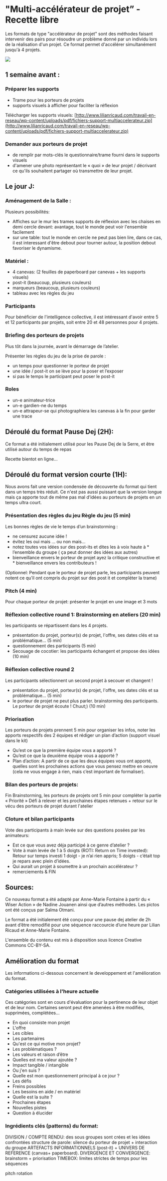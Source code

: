 <!--

---
title: Multi-accélérateur de projet
description: Les formats de type "accélérateur de projet" sont des méthodes faisant intervenir des pairs pour résoudre un problème donné par un individu lors de la réalisation d'un projet. Ce format permet d'accélérer simultanément jusqu'à 4 projets.
image_url: https://raw.githubusercontent.com/lilianricaud/travail-en-reseau/master/multiaccelerateur-visuel.jpg
---

-->

# "Multi-accélérateur de projet” - Recette libre

Les formats de type "accélérateur de projet" sont des méthodes faisant intervenir des pairs pour résoudre un problème donné par un individu lors de la réalisation d'un projet. Ce format permet d'accélérer simultanément jusqu'à 4 projets.

![](http://www.lilianricaud.com/travail-en-reseau/wp-content/uploads/2015/09/multiaccelerateur-30juin152.jpg)

## 1 semaine avant : 

### Préparer les supports
* Trame pour les porteurs de projets
* supports visuels à afficher pour faciliter la réflexion

Télécharger les supports visuels: 
[http://www.lilianricaud.com/travail-en-reseau/wp-content/uploads/pdf/fichiers-support-multiaccelerateur.zip](http://www.lilianricaud.com/travail-en-reseau/wp-content/uploads/pdf/fichiers-support-multiaccelerateur.zip)

### Demander aux porteurs de projet 
* de remplir par mots-clés le questionnaire/trame fourni dans le supports visuels
* d'amener une photo représentant le « quoi » de leur projet / décrivant ce qu'ils souhaitent partager où transmettre de leur projet.

## Le jour J: 
### Aménagement de la Salle : 
Plusieurs possibilités:
* Affiches sur le mur les trames supports de réflexion avec les chaises en demi cercle devant: avantage, tout le monde peut voir l'ensemble facilement
* sur une table: tout le monde en cercle ne peut pas bien lire, dans ce cas, il est interessant d'être debout pour tourner autour, la position debout favoriser le dynamisme.

### Matériel : 
* 4 canevas: (2 feuilles de paperboard par canevas + les supports visuels)
* post-it (beaucoup, plusieurs couleurs) 
* marqueurs (beaucoup, plusieurs couleurs) 
* tableau avec les règles du jeu

### Participants
Pour bénéficier de l'intelligence collective, il est intéressant d'avoir entre 5 et 12 participants par projets, soit entre 20 et 48 personnes pour 4 projets.

### Briefing des porteurs de projets 
Plus tôt dans la journée, avant le démarrage de l’atelier.

Présenter les règles du jeu de la prise de parole : 
* un temps pour questionner le porteur de projet
* une idée / post-it on se lève pour la poser et l’exposer 
* si pas le temps le participant peut poser le post-it

### Roles
* un-e animateur-trice
* un-e gardien-ne du temps
* un-e attrapeur-se qui photographiera les canevas à la fin pour garder une trace

## Déroulé du format Pause Dej (2H):
Ce format a été initialement utilisé pour les Pause Dej de la Serre, et être utilisé autour du temps de repas

Recette bientot en ligne...

## Déroulé du format version courte (1H):

Nous avons fait une version condensée de découverte du format qui tient dans un temps très réduit. Ce n'est pas aussi puissant que la version longue mais ça apporte tout de même pas mal d’idées au porteurs de projets en un temps ultra court.

### Présentation des règles du jeu Règle du jeu (5 min)

Les bonnes règles de vie le temps d’un brainstorming : 
* ne censurez aucune idée ! 
* évitez les oui mais … ou non mais…
* notez toutes vos idées sur des post-its et dites les à voix haute à * l’ensemble du groupe ( ça peut donner des idées aux autres)
* bienveillance envers le porteur de projet ayez la critique constructive et * bienveillance envers les contributeurs ! 

(Optionnel: Pendant que le porteur de projet parle, les participants peuvent notent ce qu’il ont compris du projet sur des post it et compléter la trame)

### Pitch (4 min)
Pour chaque porteur de projet: présenter le projet en une image et 3 mots

### Réflexion collective round 1: Brainstorming en ateliers (20 min)
les participants se répartissent dans les 4 projets.
* présentation du projet, porteur(s) de projet, l'offre, ses dates clés et sa problématique… (5 min)
* questionnement des participants (5 min)
* Secouage de cocotier: les participants échangent et propose des idées (10 min)

### Réflexion collective round 2
Les participants sélectionnent un second projet à secouer et changent !
* présentation du projet, porteur(s) de projet, l'offre, ses dates clés et sa problématique… (5 min)
* le porteur de projet ne peut plus parler. brainstorming des participants. Le porteur de projet écoute ! Chuut;) (10 min)

### Priorisation
Les porteurs de projets prennent 5 min pour organiser les infos, noter les apports respectifs des 2 équipes et rédiger un plan d’action (support visuel dans le kit)

* Qu’est ce que la première équipe vous a apporté ?
* Qu’est ce que la deuxième équipe vous a apporté ?
* Plan d’action: A partir de ce que les deux équipes vous ont apporté, quelles sont les prochaines actions que vous pensez mettre en oeuvre (cela ne vous engage à rien, mais c’est important de formaliser).

### Bilan des porteurs de projets: 
Fin Brainstorming, les porteurs de projets ont 5 min pour compléter la partie « Priorité » Défi à relever et les prochaines étapes retenues + retour sur le vécu des porteurs de projet durant l'atelier

### Cloture et bilan participants
Vote des participants à main levée sur des questions posées par les animateurs:
* Est ce que vous avez déja participé à ce genre d’atelier ?
* Vote à main levée de 1 à 5 doigts (ROTI: Return on Time invested): Retour sur temps investi  1 doigt - je n’ai rien appris; 5 doigts - c’était top je repars avec plein d’idées. 
* Qui aurait un projet à soumettre à un prochain accélérateur ? 
* remerciements & FIN

## Sources: 
Ce nouveau format a été adapté par Anne-Marie Fontaine à partir du  « Wiser Action » de Nadine Jouanen ainsi que d’autres méthodes. Les pictos ont été conçus par Salma Otmani.

Le format a été initialement été conçu pour une pause dej atelier de 2h avant d’être remodifié pour une séquence raccourcie d’une heure par Lilian Ricaud et Anne-Marie Fontaine.

L'ensemble du contenu est mis à disposition sous licence Creative Commons CC-BY-SA.

## Amélioration du format

Les informations ci-dessous concernent le developpement et l'amélioration du format.

### Catégories utilisées à l'heure actuelle

Ces catégories sont en cours d'évaluation pour la pertinence de leur objet et de leur nom. Certaines seront peut être amenées à être modifiés, supprimées, complétées...

* En quoi consiste mon projet
* L'offre
* Les cibles
* Les partenaires
* Qu'est ce qui motive mon projet?
* Les problématiques ?
* Les valeurs et raison d’être
* Quelles est ma valeur ajoutée ?
* Impact tangible / intangible
* Ou j'en suis ?  
* Quelle est mon questionnement principal à ce jour ?
* Les défis
* Freins possibles
* Les besoins en aide / en matériel
* Quelle est la suite ?
* Prochaines étapes
* Nouvelles pistes
* Question à élucider


### Ingrédients clés (patterns) du format:

DIVISION / COMPTE RENDU: des sous groupes sont crées et les idées confrontées
structure de parole: silence du porteur de projet + interaction du groupe
ARTEFACTS INFORMATIONNELS (post-it) + UNIVERS DE REFERENCE (canvas+ paperboard).
DIVERGENCE ET CONVERGENCE: brainstorm + priorisation
TIMEBOX: limites strictes de temps pour les séquences

pitch
rotation
